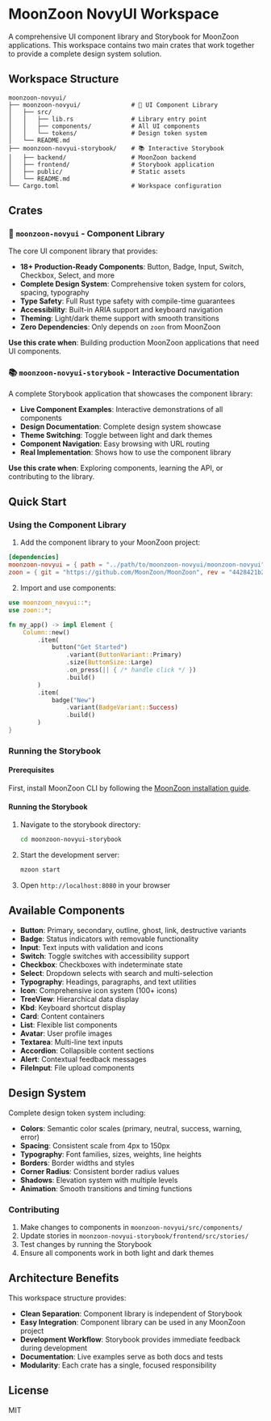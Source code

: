 # MoonZoon NovyUI Workspace

A comprehensive UI component library and Storybook for MoonZoon applications. This workspace contains two main crates that work together to provide a complete design system solution.

## Workspace Structure

```
moonzoon-novyui/
├── moonzoon-novyui/              # 🎨 UI Component Library
│   ├── src/
│   │   ├── lib.rs                # Library entry point
│   │   ├── components/           # All UI components
│   │   └── tokens/               # Design token system
│   └── README.md
├── moonzoon-novyui-storybook/    # 📚 Interactive Storybook
│   ├── backend/                  # MoonZoon backend
│   ├── frontend/                 # Storybook application
│   ├── public/                   # Static assets
│   └── README.md
└── Cargo.toml                    # Workspace configuration
```

## Crates

### 🎨 `moonzoon-novyui` - Component Library

The core UI component library that provides:

- **18+ Production-Ready Components**: Button, Badge, Input, Switch, Checkbox, Select, and more
- **Complete Design System**: Comprehensive token system for colors, spacing, typography
- **Type Safety**: Full Rust type safety with compile-time guarantees
- **Accessibility**: Built-in ARIA support and keyboard navigation
- **Theming**: Light/dark theme support with smooth transitions
- **Zero Dependencies**: Only depends on `zoon` from MoonZoon

**Use this crate when**: Building production MoonZoon applications that need UI components.

### 📚 `moonzoon-novyui-storybook` - Interactive Documentation

A complete Storybook application that showcases the component library:

- **Live Component Examples**: Interactive demonstrations of all components
- **Design Documentation**: Complete design system showcase
- **Theme Switching**: Toggle between light and dark themes
- **Component Navigation**: Easy browsing with URL routing
- **Real Implementation**: Shows how to use the component library

**Use this crate when**: Exploring components, learning the API, or contributing to the library.

## Quick Start

### Using the Component Library

1. Add the component library to your MoonZoon project:

```toml
[dependencies]
moonzoon-novyui = { path = "../path/to/moonzoon-novyui/moonzoon-novyui" }
zoon = { git = "https://github.com/MoonZoon/MoonZoon", rev = "4428421b26fbb8b62670c44d911c9ba4c7f0c11b" }
```

2. Import and use components:

```rust
use moonzoon_novyui::*;
use zoon::*;

fn my_app() -> impl Element {
    Column::new()
        .item(
            button("Get Started")
                .variant(ButtonVariant::Primary)
                .size(ButtonSize::Large)
                .on_press(|| { /* handle click */ })
                .build()
        )
        .item(
            badge("New")
                .variant(BadgeVariant::Success)
                .build()
        )
}
```

### Running the Storybook

#### Prerequisites

First, install MoonZoon CLI by following the [MoonZoon installation guide](https://github.com/MoonZoon/MoonZoon?tab=readme-ov-file#create--run-project).

#### Running the Storybook

1. Navigate to the storybook directory:
   ```bash
   cd moonzoon-novyui-storybook
   ```

2. Start the development server:
   ```bash
   mzoon start
   ```

3. Open `http://localhost:8080` in your browser

## Available Components

- **Button**: Primary, secondary, outline, ghost, link, destructive variants
- **Badge**: Status indicators with removable functionality
- **Input**: Text inputs with validation and icons
- **Switch**: Toggle switches with accessibility support
- **Checkbox**: Checkboxes with indeterminate state
- **Select**: Dropdown selects with search and multi-selection
- **Typography**: Headings, paragraphs, and text utilities
- **Icon**: Comprehensive icon system (100+ icons)
- **TreeView**: Hierarchical data display
- **Kbd**: Keyboard shortcut display
- **Card**: Content containers
- **List**: Flexible list components
- **Avatar**: User profile images
- **Textarea**: Multi-line text inputs
- **Accordion**: Collapsible content sections
- **Alert**: Contextual feedback messages
- **FileInput**: File upload components

## Design System

Complete design token system including:

- **Colors**: Semantic color scales (primary, neutral, success, warning, error)
- **Spacing**: Consistent scale from 4px to 150px
- **Typography**: Font families, sizes, weights, line heights
- **Borders**: Border widths and styles
- **Corner Radius**: Consistent border radius values
- **Shadows**: Elevation system with multiple levels
- **Animation**: Smooth transitions and timing functions

### Contributing

1. Make changes to components in `moonzoon-novyui/src/components/`
2. Update stories in `moonzoon-novyui-storybook/frontend/src/stories/`
3. Test changes by running the Storybook
4. Ensure all components work in both light and dark themes

## Architecture Benefits

This workspace structure provides:

- **Clean Separation**: Component library is independent of Storybook
- **Easy Integration**: Component library can be used in any MoonZoon project
- **Development Workflow**: Storybook provides immediate feedback during development
- **Documentation**: Live examples serve as both docs and tests
- **Modularity**: Each crate has a single, focused responsibility

## License

MIT
